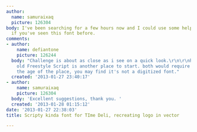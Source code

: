 ```yaml
---
author:
  name: samuraixaq
  picture: 126304
body: I've been searching for a few hours now and I could use some help. Let me know
  if you've seen this font before.
comments:
- author:
    name: defiantone
    picture: 126244
  body: "Challenge is about as close as i see on a quick look.\r\n\r\nhttp://www.myfonts.com/fonts/linotype/challenge/\r\n\r\n\r\nedit:\r\ngood
    old Freestyle Script is another place to start. both would require mods, obviously.\r\nhttp://www.linotype.com/166818/FreestyleScriptBold-product.html\r\n\r\nconsidering
    the age of the place, you may find it's not a digitized font."
  created: '2013-01-27 23:40:17'
- author:
    name: samuraixaq
    picture: 126304
  body: 'Excellent suggestions, thank you. '
  created: '2013-01-28 01:15:12'
date: '2013-01-27 22:38:03'
title: Scripty kinda font for TIme Deli, recreating logo in vector

---
```

